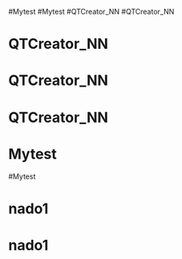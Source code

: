 #Mytest
#Mytest
#QTCreator_NN
#QTCreator_NN
# QTCreator_NN
# QTCreator_NN
# QTCreator_NN
# Mytest
#Mytest
# nado1
# nado1

